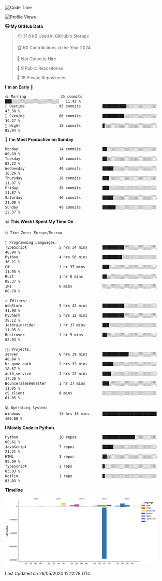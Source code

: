<!--START_SECTION:waka-->
![Code Time](http://img.shields.io/badge/Code%20Time-343%20hrs%2057%20mins-blue)

![Profile Views](http://img.shields.io/badge/Profile%20Views-0-blue)

**🐱 My GitHub Data** 

> 📦 31.6 kB Used in GitHub's Storage 
 > 
> 🏆 60 Contributions in the Year 2024
 > 
> 🚫 Not Opted to Hire
 > 
> 📜 9 Public Repositories 
 > 
> 🔑 18 Private Repositories 
 > 
**I'm an Early 🐤** 

```text
🌞 Morning                25 commits          ███░░░░░░░░░░░░░░░░░░░░░░   11.42 % 
🌆 Daytime                95 commits          ███████████░░░░░░░░░░░░░░   43.38 % 
🌃 Evening                86 commits          ██████████░░░░░░░░░░░░░░░   39.27 % 
🌙 Night                  13 commits          █░░░░░░░░░░░░░░░░░░░░░░░░   05.94 % 
```
📅 **I'm Most Productive on Sunday** 

```text
Monday                   14 commits          ██░░░░░░░░░░░░░░░░░░░░░░░   06.39 % 
Tuesday                  18 commits          ██░░░░░░░░░░░░░░░░░░░░░░░   08.22 % 
Wednesday                40 commits          █████░░░░░░░░░░░░░░░░░░░░   18.26 % 
Thursday                 26 commits          ███░░░░░░░░░░░░░░░░░░░░░░   11.87 % 
Friday                   26 commits          ███░░░░░░░░░░░░░░░░░░░░░░   11.87 % 
Saturday                 46 commits          █████░░░░░░░░░░░░░░░░░░░░   21.00 % 
Sunday                   49 commits          ██████░░░░░░░░░░░░░░░░░░░   22.37 % 
```


📊 **This Week I Spent My Time On** 

```text
🕑︎ Time Zone: Europe/Moscow

💬 Programming Languages: 
TypeScript               5 hrs 34 mins       ██████████░░░░░░░░░░░░░░░   40.84 % 
Python                   4 hrs 56 mins       █████████░░░░░░░░░░░░░░░░   36.21 % 
C#                       1 hr 37 mins        ███░░░░░░░░░░░░░░░░░░░░░░   11.95 % 
Rust                     1 hr 8 mins         ██░░░░░░░░░░░░░░░░░░░░░░░   08.37 % 
INI                      6 mins              ░░░░░░░░░░░░░░░░░░░░░░░░░   00.78 % 

🔥 Editors: 
WebStorm                 5 hrs 42 mins       ██████████░░░░░░░░░░░░░░░   41.90 % 
PyCharm                  5 hrs 12 mins       ██████████░░░░░░░░░░░░░░░   38.12 % 
Jetbrainsrider           1 hr 37 mins        ███░░░░░░░░░░░░░░░░░░░░░░   11.95 % 
Rustrover                1 hr 5 mins         ██░░░░░░░░░░░░░░░░░░░░░░░   08.03 % 

🐱‍💻 Projects: 
server                   6 hrs 39 mins       ████████████░░░░░░░░░░░░░   48.84 % 
hr_game_auth             2 hrs 32 mins       █████░░░░░░░░░░░░░░░░░░░░   18.67 % 
auth_service             2 hrs 22 mins       ████░░░░░░░░░░░░░░░░░░░░░   17.38 % 
BounceTalesRemaster      1 hr 37 mins        ███░░░░░░░░░░░░░░░░░░░░░░   11.95 % 
cS_client                8 mins              ░░░░░░░░░░░░░░░░░░░░░░░░░   01.05 % 

💻 Operating System: 
Windows                  13 hrs 38 mins      █████████████████████████   100.00 % 
```

**I Mostly Code in Python** 

```text
Python                   20 repos            ███████████████░░░░░░░░░░   60.61 % 
JavaScript               7 repos             █████░░░░░░░░░░░░░░░░░░░░   21.21 % 
HTML                     3 repos             ██░░░░░░░░░░░░░░░░░░░░░░░   09.09 % 
TypeScript               1 repo              █░░░░░░░░░░░░░░░░░░░░░░░░   03.03 % 
Kotlin                   1 repo              █░░░░░░░░░░░░░░░░░░░░░░░░   03.03 % 
```



**Timeline**

![Lines of Code chart](https://raw.githubusercontent.com/adlemx/adlemx/main/assets/bar_graph.png)


 Last Updated on 26/05/2024 12:12:28 UTC
<!--END_SECTION:waka-->
